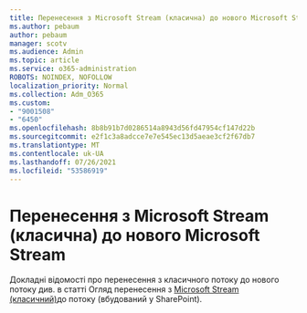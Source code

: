 ```yaml
---
title: Перенесення з Microsoft Stream (класична) до нового Microsoft Stream
ms.author: pebaum
author: pebaum
manager: scotv
ms.audience: Admin
ms.topic: article
ms.service: o365-administration
ROBOTS: NOINDEX, NOFOLLOW
localization_priority: Normal
ms.collection: Adm_O365
ms.custom:
- "9001508"
- "6450"
ms.openlocfilehash: 8b8b91b7d0286514a8943d56fd47954cf147d22b
ms.sourcegitcommit: e2f1c3a8adcce7e7e545ec13d5aeae3cf2f67db7
ms.translationtype: MT
ms.contentlocale: uk-UA
ms.lasthandoff: 07/26/2021
ms.locfileid: "53586919"
---
```

# <a name="migrate-from-microsoft-stream-classic-to-the-new-microsoft-stream"></a>Перенесення з Microsoft Stream (класична) до нового Microsoft Stream

Докладні відомості про перенесення з класичного потоку до нового потоку див. в статті Огляд перенесення з [Microsoft Stream (класичний)](/stream/streamnew/stream-classic-to-new-migration-overview)до потоку (вбудований у SharePoint).